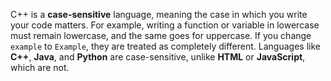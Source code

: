 C++ is a **case-sensitive** language, meaning the case in which you write your code matters. For example, writing a function or variable in lowercase must remain lowercase, and the same goes for uppercase. If you change `example` to `Example`, they are treated as completely different. Languages like **C++**, **Java**, and **Python** are case-sensitive, unlike **HTML** or **JavaScript**, which are not.